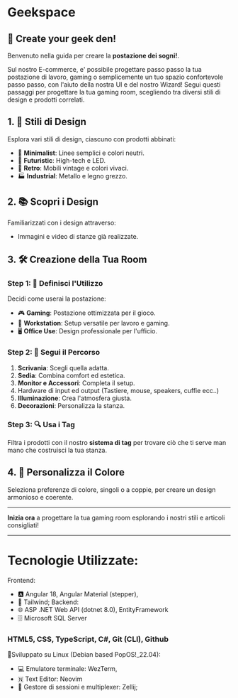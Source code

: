 # Geekspace
## 💫 Create your geek den!

Benvenuto nella guida per creare la **postazione dei sogni!**. 

Sul nostro E-commerce, e' possibile progettare passo passo la tua postazione di lavoro, gaming o semplicemente un tuo spazio confortevole passo passo, con l'aiuto della nostra UI e del nostro Wizard!
Segui questi passaggi per progettare la tua gaming room, scegliendo tra diversi stili di design e prodotti correlati.

## 1. 🌟 Stili di Design

Esplora vari stili di design, ciascuno con prodotti abbinati:

- 🖤 **Minimalist**: Linee semplici e colori neutri.
- 🚀 **Futuristic**: High-tech e LED.
- 🎸 **Retro**: Mobili vintage e colori vivaci.
- 🏭 **Industrial**: Metallo e legno grezzo.

## 2. 📚 Scopri i Design

Familiarizzati con i design attraverso:

- Immagini e video di stanze già realizzate.

## 3. 🛠 Creazione della Tua Room

### Step 1: 📌 Definisci l'Utilizzo

Decidi come userai la postazione:

- 🎮 **Gaming**: Postazione ottimizzata per il gioco.
- 💼 **Workstation**: Setup versatile per lavoro e gaming.
- 🖥 **Office Use**: Design professionale per l'ufficio.

### Step 2: 🔄 Segui il Percorso

1. **Scrivania**: Scegli quella adatta.
2. **Sedia**: Combina comfort ed estetica.
3. **Monitor e Accessori**: Completa il setup.
4. Hardware di input ed output (Tastiere, mouse, speakers, cuffie ecc..)
5. **Illuminazione**: Crea l'atmosfera giusta.
6. **Decorazioni**: Personalizza la stanza.

### Step 3: 🔍 Usa i Tag

Filtra i prodotti con il nostro **sistema di tag** per trovare ciò che ti serve man mano che costruisci la tua stanza.

## 4. 🎨 Personalizza il Colore

Seleziona preferenze di colore, singoli o a coppie, per creare un design armonioso e coerente.

---

**Inizia ora** a progettare la tua gaming room esplorando i nostri stili e articoli consigliati!

---

# Tecnologie Utilizzate: 

Frontend:
   - 🅰️ Angular 18, Angular Material (stepper),
   - 💨 Tailwind;
Backend:
   - 🌐 ASP .NET Web API (dotnet 8.0), EntityFramework 
   - 🗄️ Microsoft SQL Server 

### HTML5, CSS, TypeScript, C#, Git (CLI), Github

 🐧Sviluppato su Linux (Debian based PopOS!_22.04):
   - 💻 Emulatore terminale: WezTerm,
   - 🇳 Text Editor: Neovim
   - 💾 Gestore di sessioni e multiplexer: Zellij;
